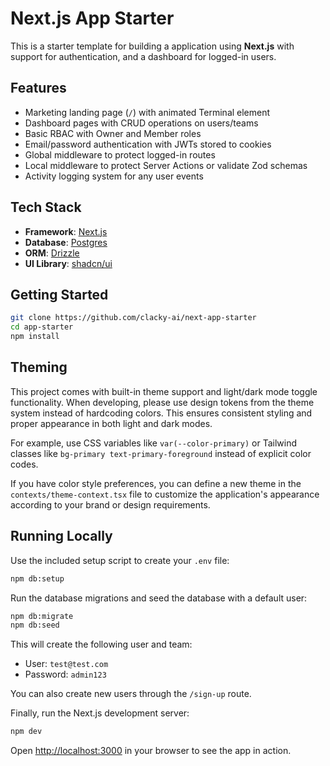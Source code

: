 # Next.js App Starter

This is a starter template for building a application using **Next.js** with support for authentication, and a dashboard for logged-in users.

## Features

- Marketing landing page (`/`) with animated Terminal element
- Dashboard pages with CRUD operations on users/teams
- Basic RBAC with Owner and Member roles
- Email/password authentication with JWTs stored to cookies
- Global middleware to protect logged-in routes
- Local middleware to protect Server Actions or validate Zod schemas
- Activity logging system for any user events

## Tech Stack

- **Framework**: [Next.js](https://nextjs.org/)
- **Database**: [Postgres](https://www.postgresql.org/)
- **ORM**: [Drizzle](https://orm.drizzle.team/)
- **UI Library**: [shadcn/ui](https://ui.shadcn.com/)

## Getting Started

```bash
git clone https://github.com/clacky-ai/next-app-starter
cd app-starter
npm install
```

## Theming

This project comes with built-in theme support and light/dark mode toggle functionality. When developing, please use design tokens from the theme system instead of hardcoding colors. This ensures consistent styling and proper appearance in both light and dark modes.

For example, use CSS variables like `var(--color-primary)` or Tailwind classes like `bg-primary text-primary-foreground` instead of explicit color codes.

If you have color style preferences, you can define a new theme in the `contexts/theme-context.tsx` file to customize the application's appearance according to your brand or design requirements.

## Running Locally

Use the included setup script to create your `.env` file:

```bash
npm db:setup
```

Run the database migrations and seed the database with a default user:

```bash
npm db:migrate
npm db:seed
```

This will create the following user and team:

- User: `test@test.com`
- Password: `admin123`

You can also create new users through the `/sign-up` route.

Finally, run the Next.js development server:

```bash
npm dev
```

Open [http://localhost:3000](http://localhost:3000) in your browser to see the app in action.
